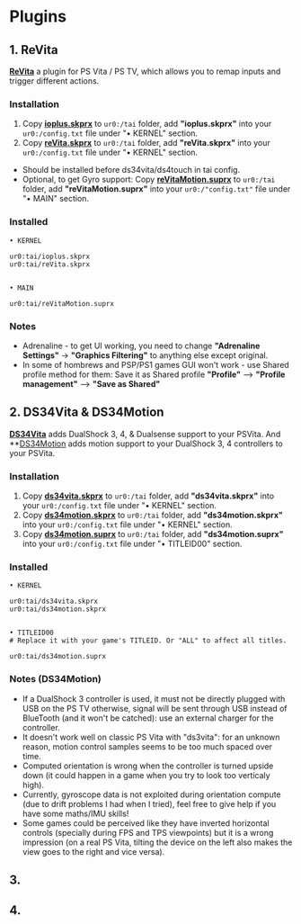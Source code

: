 # Plugins


## 1. ReVita

**[ReVita](https://github.com/MERLev/reVita)** a plugin for PS Vita / PS TV, which allows you to remap inputs and trigger different actions.


### Installation
 
1. Copy **[ioplus.skprx]()** to `ur0:/tai` folder, add **"ioplus.skprx"** into your `ur0:/config.txt` file under "• KERNEL" section.
2. Copy **[reVita.skprx]()** to `ur0:/tai` folder, add **"reVita.skprx"** into your `ur0:/config.txt` file under "• KERNEL" section. 
- Should be installed before ds34vita/ds4touch in tai config.
- Optional, to get Gyro support: Copy **[reVitaMotion.suprx]()** to `ur0:/tai` folder, add **"reVitaMotion.suprx"** into your `ur0:/"config.txt"` file under "• MAIN" section.

### Installed

```
• KERNEL

ur0:tai/ioplus.skprx
ur0:tai/reVita.skprx


• MAIN

ur0:tai/reVitaMotion.suprx
```

### Notes

- Adrenaline - to get UI working, you need to change **"Adrenaline Settings"** -> **"Graphics Filtering"** to anything else except original.
- In some of hombrews and PSP/PS1 games GUI won't work - use Shared profile method for them: Save it as Shared profile **"Profile"** --> **"Profile management"** --> **"Save as Shared"**

## 2. DS34Vita & DS34Motion

**[DS34Vita](https://github.com/MERLev/ds34vita)** adds DualShock 3, 4, & Dualsense support to your PSVita. And **[DS34Motion](https://github.com/MERLev/DS34Motion) adds motion support to your DualShock 3, 4 controllers to your PSVita.

### Installation

1. Copy **[ds34vita.skprx]()** to `ur0:/tai` folder, add **"ds34vita.skprx"** into your `ur0:/config.txt` file under "• KERNEL" section.
2. Copy **[ds34motion.skprx]()** to `ur0:/tai` folder, add **"ds34motion.skprx"** into your `ur0:/config.txt` file under "• KERNEL" section.
3. Copy **[ds34motion.suprx]()** to `ur0:/tai` folder, add **"ds34motion.suprx"** into your `ur0:/config.txt` file under "• TITLEID00" section.

### Installed

```
• KERNEL

ur0:tai/ds34vita.skprx
ur0:tai/ds34motion.skprx


• TITLEID00
# Replace it with your game's TITLEID. Or "ALL" to affect all titles.

ur0:tai/ds34motion.suprx
```

### Notes (DS34Motion)

- If a DualShock 3 controller is used, it must not be directly plugged with USB on the PS TV otherwise, signal will be sent through USB instead of BlueTooth (and it won't be catched): use an external charger for the controller.
- It doesn't work well on classic PS Vita with "ds3vita": for an unknown reason, motion control samples seems to be too much spaced over time.
- Computed orientation is wrong when the controller is turned upside down (it could happen in a game when you try to look too verticaly high).
- Currently, gyroscope data is not exploited during orientation compute (due to drift problems I had when I tried), feel free to give help if you have some maths/IMU skills!
- Some games could be perceived like they have inverted horizontal controls (specially during FPS and TPS viewpoints) but it is a wrong impression (on a real PS Vita, tilting the device on the left also makes the view goes to the right and vice versa).

## 3.


## 4.
